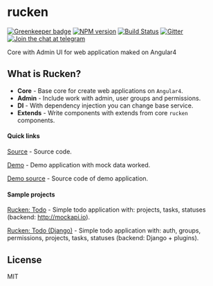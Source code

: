 # rucken

[![Greenkeeper badge](https://badges.greenkeeper.io/site15/rucken.svg)](https://greenkeeper.io/)
[![NPM version][npm-image]][npm-url]
[![Build Status][travis-image]][travis-url]
[![Gitter][gitter-image]][gitter-url]
[![Join the chat at telegram][telegram-image]][telegram-url]

Core with Admin UI for web application maked on Angular4

## What is Rucken?

- **Core** - Base core for create web applications on `Angular4`.
- **Admin** - Include work with admin, user groups and permissions.
- **DI** - With dependency injection you can change base service.
- **Extends** - Write components with extends from core `rucken` components.

#### Quick links

[Source](https://github.com/site15/rucken) - Source code.

[Demo](https://site15.github.io/rucken) - Demo application with mock data worked.

[Demo source](https://github.com/site15/rucken/tree/master/demo) - Source code of demo application.

#### Sample projects

[Rucken: Todo](https://github.com/site15/rucken-todo) - Simple todo application with: projects, tasks, statuses (backend: http://mockapi.io).

[Rucken: Todo (Django)](https://github.com/site15/rucken-todo-django-example) - Simple todo application with: auth, groups, permissions, projects, tasks, statuses (backend: Django + plugins).

## License

MIT

[travis-image]: https://travis-ci.org/site15/rucken.svg?branch=develop
[travis-url]: https://travis-ci.org/site15/rucken
[gitter-image]: https://img.shields.io/gitter/room/nwjs/nw.js.svg
[gitter-url]: https://gitter.im/site15-ru/rucken
[npm-image]: https://badge.fury.io/js/rucken.svg
[npm-url]: https://npmjs.org/package/rucken
[dependencies-image]: https://david-dm.org/site15/rucken/status.svg
[dependencies-url]: https://david-dm.org/site15/rucken
[telegram-image]: https://img.shields.io/badge/chat-telegram-blue.svg?maxAge=2592000
[telegram-url]: https://t.me/rucken
